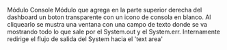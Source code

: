 Módulo Console
Módulo que agrega en la parte superior derecha del dashboard un boton transparente
con un icono de consola en blanco. Al cliquearlo se mustra una ventana con una campo de texto
donde se va mostrando todo lo que sale por el System.out y el System.err.
Internamente redirige el flujo de salida del System hacia el 'text area'
